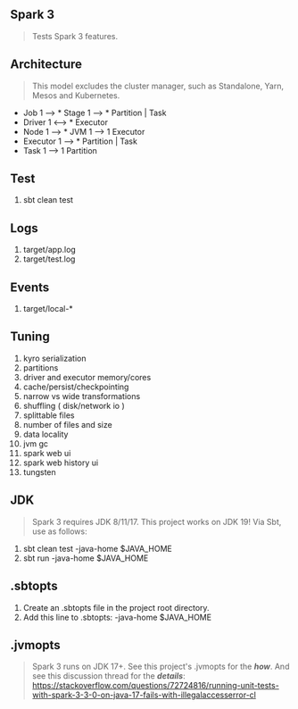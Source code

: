 Spark 3
-------
>Tests Spark 3 features.

Architecture
------------
>This model excludes the cluster manager, such as Standalone, Yarn, Mesos and Kubernetes.
* Job 1 --> * Stage 1 --> * Partition | Task
* Driver 1 <--> * Executor
* Node 1 --> * JVM 1 --> 1 Executor
* Executor 1 --> * Partition | Task
* Task 1 --> 1 Partition

Test
----
1. sbt clean test

Logs
----
1. target/app.log
2. target/test.log

Events
------
1. target/local-*

Tuning
------
1. kyro serialization
2. partitions
3. driver and executor memory/cores
4. cache/persist/checkpointing
5. narrow vs wide transformations
6. shuffling ( disk/network io )
7. splittable files
8. number of files and size
9. data locality
10. jvm gc
11. spark web ui
12. spark web history ui
13. tungsten

JDK
---
>Spark 3 requires JDK 8/11/17. This project works on JDK 19! Via Sbt, use as follows:

1. sbt clean test -java-home $JAVA_HOME
2. sbt run -java-home $JAVA_HOME

.sbtopts
--------
1. Create an .sbtopts file in the project root directory.
2. Add this line to .sbtopts: -java-home $JAVA_HOME

.jvmopts
--------
>Spark 3 runs on JDK 17+. See this project's .jvmopts for the ***how***.
>And see this discussion thread for the ***details***: https://stackoverflow.com/questions/72724816/running-unit-tests-with-spark-3-3-0-on-java-17-fails-with-illegalaccesserror-cl
